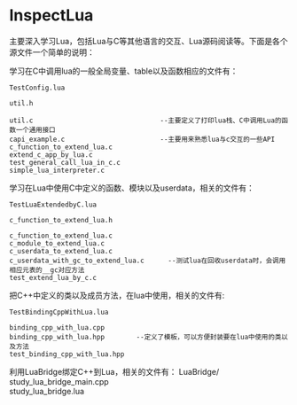 InspectLua
==========

主要深入学习Lua，包括Lua与C等其他语言的交互、Lua源码阅读等。下面是各个源文件一个简单的说明：

学习在C中调用lua的一般全局变量、table以及函数相应的文件有：

    TestConfig.lua 
    
    util.h
    
    util.c                                --主要定义了打印lua栈、C中调用Lua的函数一个通用接口
    capi_example.c                        --主要用来熟悉lua与c交互的一些API
    c_function_to_extend_lua.c
    extend_c_app_by_lua.c
    test_general_call_lua_in_c.c
    simple_lua_interpreter.c

学习在Lua中使用C中定义的函数、模块以及userdata，相关的文件有：

    TestLuaExtendedbyC.lua
    
    c_function_to_extend_lua.h
    
    c_function_to_extend_lua.c
    c_module_to_extend_lua.c
    c_userdata_to_extend_lua.c
    c_userdata_with_gc_to_extend_lua.c      --测试lua在回收userdata时，会调用相应元表的__gc对应方法
    test_extend_lua_by_c.c
    
把C++中定义的类以及成员方法，在lua中使用，相关的文件有:

    TestBindingCppWithLua.lua
    
    binding_cpp_with_lua.cpp
    binding_cpp_with_lua.hpp        --定义了模板，可以方便封装要在lua中使用的类以及方法
    test_binding_cpp_with_lua.hpp
    
利用LuaBridge绑定C++到Lua，相关的文件有：
    LuaBridge/             
    study_lua_bridge_main.cpp  
    study_lua_bridge.lua


